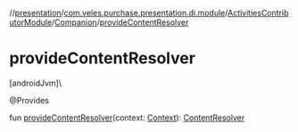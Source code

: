 //[presentation](../../../../index.md)/[com.veles.purchase.presentation.di.module](../../index.md)/[ActivitiesContributorModule](../index.md)/[Companion](index.md)/[provideContentResolver](provide-content-resolver.md)

# provideContentResolver

[androidJvm]\

@Provides

fun [provideContentResolver](provide-content-resolver.md)(context: [Context](https://developer.android.com/reference/kotlin/android/content/Context.html)): [ContentResolver](https://developer.android.com/reference/kotlin/android/content/ContentResolver.html)
